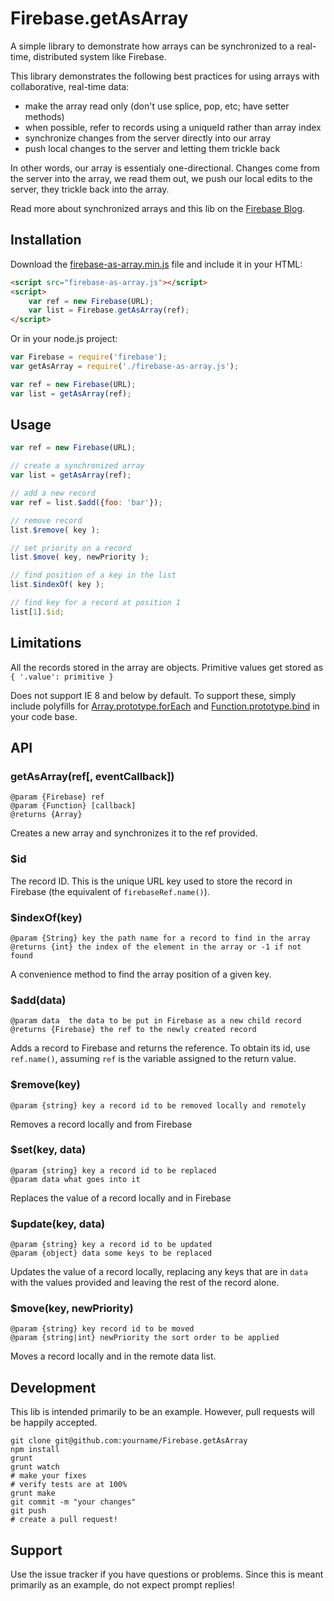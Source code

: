 # Firebase.getAsArray

A simple library to demonstrate how arrays can be synchronized to a real-time, distributed system like Firebase.

This library demonstrates the following best practices for using arrays with collaborative, real-time data:

 - make the array read only (don't use splice, pop, etc; have setter methods)
 - when possible, refer to records using a uniqueId rather than array index
 - synchronize changes from the server directly into our array
 - push local changes to the server and letting them trickle back

In other words, our array is essentialy one-directional. Changes come from the server into the array, we read them out, we push our local edits to the server, they trickle back into the array.

Read more about synchronized arrays and this lib on the [Firebase Blog](https://www.firebase.com/blog/2014-05-06-synchronized-arrays.html).

## Installation

Download the [firebase-as-array.min.js](blob/master/firebase-as-array.min.js) file and include it in your HTML:

```html
<script src="firebase-as-array.js"></script>
<script>
    var ref = new Firebase(URL);
    var list = Firebase.getAsArray(ref);
</script>
```

Or in your node.js project:

```javascript
var Firebase = require('firebase');
var getAsArray = require('./firebase-as-array.js');

var ref = new Firebase(URL);
var list = getAsArray(ref);
```

## Usage

```javascript
var ref = new Firebase(URL);

// create a synchronized array
var list = getAsArray(ref);

// add a new record
var ref = list.$add({foo: 'bar'});

// remove record
list.$remove( key );

// set priority on a record
list.$move( key, newPriority );

// find position of a key in the list
list.$indexOf( key );

// find key for a record at position 1
list[1].$id;
```

## Limitations

All the records stored in the array are objects. Primitive values get stored as `{ '.value': primitive }`

Does not support IE 8 and below by default. To support these, simply include polyfills for
[Array.prototype.forEach](https://developer.mozilla.org/en-US/docs/Web/JavaScript/Reference/Global_Objects/Array/forEach#Polyfill)
 and [Function.prototype.bind](https://developer.mozilla.org/en-US/docs/Web/JavaScript/Reference/Global_Objects/Function/bind#Compatibility) in your code base.

## API

### getAsArray(ref[, eventCallback])

```
@param {Firebase} ref
@param {Function} [callback]
@returns {Array}
```

Creates a new array and synchronizes it to the ref provided.

### $id

The record ID. This is the unique URL key used to store the record in Firebase (the equivalent of `firebaseRef.name()`).

### $indexOf(key)

```
@param {String} key the path name for a record to find in the array
@returns {int} the index of the element in the array or -1 if not found
```

A convenience method to find the array position of a given key.

### $add(data)

```
@param data  the data to be put in Firebase as a new child record
@returns {Firebase} the ref to the newly created record
```

Adds a record to Firebase and returns the reference. To obtain its id, use `ref.name()`, assuming `ref` is the variable assigned to the return value.

### $remove(key)

```
@param {string} key a record id to be removed locally and remotely
```

Removes a record locally and from Firebase

### $set(key, data)

```
@param {string} key a record id to be replaced
@param data what goes into it
```

Replaces the value of a record locally and in Firebase

### $update(key, data)

```
@param {string} key a record id to be updated
@param {object} data some keys to be replaced
```

Updates the value of a record locally, replacing any keys that are in `data` with the values provided and leaving the rest of the record alone.

### $move(key, newPriority)

```
@param {string} key record id to be moved
@param {string|int} newPriority the sort order to be applied
```

Moves a record locally and in the remote data list.

## Development

This lib is intended primarily to be an example. However, pull requests will be happily accepted.

```
git clone git@github.com:yourname/Firebase.getAsArray
npm install
grunt
grunt watch
# make your fixes
# verify tests are at 100%
grunt make
git commit -m "your changes"
git push
# create a pull request!
```

## Support

Use the issue tracker if you have questions or problems. Since this is meant primarily as an example, do not expect prompt replies!
